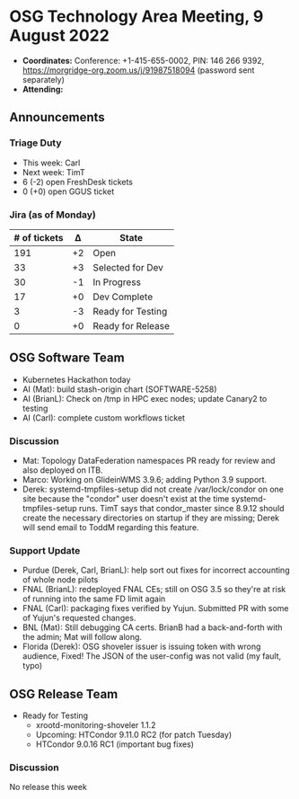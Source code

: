 # OSG Technology Area Meeting, 9 August 2022

-   **Coordinates:** Conference: +1-415-655-0002, PIN: 146 266 9392,
    <https://morgridge-org.zoom.us/j/91987518094> (password sent separately)
-   **Attending:** 

## Announcements

### Triage Duty

-   This week: Carl
-   Next week: TimT
-   6 (-2) open FreshDesk tickets
-   0 (+0) open GGUS ticket

### Jira (as of Monday)

| # of tickets | &Delta; | State             |
|--------------|---------|-------------------|
| 191          | +2      | Open              |
| 33           | +3      | Selected for Dev  |
| 30           | -1      | In Progress       |
| 17           | +0      | Dev Complete      |
| 3            | -3      | Ready for Testing |
| 0            | +0      | Ready for Release |

## OSG Software Team

-  Kubernetes Hackathon today
-  AI (Mat): build stash-origin chart (SOFTWARE-5258)
-  AI (BrianL): Check on /tmp in HPC exec nodes; update Canary2 to testing
-  AI (Carl): complete custom workflows ticket

### Discussion

-   Mat: Topology DataFederation namespaces PR ready for review and also deployed on ITB.
-   Marco: Working on GlideinWMS 3.9.6; adding Python 3.9 support.
-   Derek: systemd-tmpfiles-setup did not create /var/lock/condor on one site because the "condor" user doesn't exist at
    the time systemd-tmpfiles-setup runs.  TimT says that condor_master since 8.9.12 should create the necessary
    directories on startup if they are missing; Derek will send email to ToddM regarding this feature.

### Support Update

-   Purdue (Derek, Carl, BrianL): help sort out fixes for incorrect accounting of whole node pilots
-   FNAL (BrianL): redeployed FNAL CEs; still on OSG 3.5 so they're at risk of running into the same FD limit again
-   FNAL (Carl): packaging fixes verified by Yujun.
    Submitted PR with some of Yujun's requested changes.
-   BNL (Mat): Still debugging CA certs.  BrianB had a back-and-forth with the admin; Mat will follow along.
-   Florida (Derek): OSG shoveler issuer is issuing token with wrong audience, Fixed! The JSON of the user-config was not valid (my fault, typo)

## OSG Release Team

-   Ready for Testing
    -   xrootd-monitoring-shoveler 1.1.2
    -   Upcoming: HTCondor 9.11.0 RC2 (for patch Tuesday)
    -   HTCondor 9.0.16 RC1 (important bug fixes)

### Discussion

No release this week
